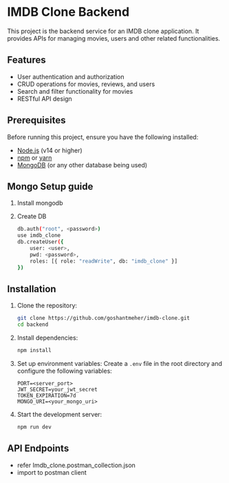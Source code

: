 # IMDB Clone Backend

This project is the backend service for an IMDB clone application. It provides APIs for managing movies, users and other related functionalities.

## Features

- User authentication and authorization
- CRUD operations for movies, reviews, and users
- Search and filter functionality for movies
- RESTful API design

## Prerequisites

Before running this project, ensure you have the following installed:

- [Node.js](https://nodejs.org/) (v14 or higher)
- [npm](https://www.npmjs.com/) or [yarn](https://yarnpkg.com/)
- [MongoDB](https://www.mongodb.com/) (or any other database being used)

## Mongo Setup guide

1. Install mongodb

2. Create DB

   ```bash
   db.auth("root", <password>)
   use imdb_clone
   db.createUser({
       user: <user>,
       pwd: <password>,
       roles: [{ role: "readWrite", db: "imdb_clone" }]
   })
   ```

## Installation

1. Clone the repository:

   ```bash
   git clone https://github.com/goshantmeher/imdb-clone.git
   cd backend
   ```

2. Install dependencies:

   ```bash
   npm install
   ```

3. Set up environment variables:
   Create a `.env` file in the root directory and configure the following variables:

   ```env
   PORT=<server_port>
   JWT_SECRET=your_jwt_secret
   TOKEN_EXPIRATION=7d
   MONGO_URI=<your_mongo_uri>
   ```

4. Start the development server:
   ```bash
   npm run dev
   ```

## API Endpoints

- refer Imdb_clone.postman_collection.json
- import to postman client
